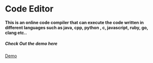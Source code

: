 # Code Editor

<h4>This is an online code compiler that can execute the code written in different languages such as java, cpp, python , c, javascript, ruby, go, clang etc..</h4>
 
<h5>Check Out the demo here</h5>

<a href="https://codemp.netlify.app/">Demo</a>
